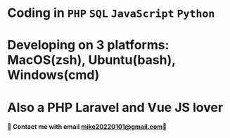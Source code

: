 # Coding in `PHP`  `SQL`  `JavaScript`  `Python`
# Developing on 3 platforms: MacOS(zsh), Ubuntu(bash), Windows(cmd)
# Also a PHP Laravel and Vue JS lover

**📮 Contact me with email [mike20220101@gmail.com](mike20220101@gmail.com)📮**
<!---
mikewill1998/mikewill1998 is a ✨ special ✨ repository because its `README.md` (this file) appears on your GitHub profile.
You can click the Preview link to take a look at your changes.
--->
